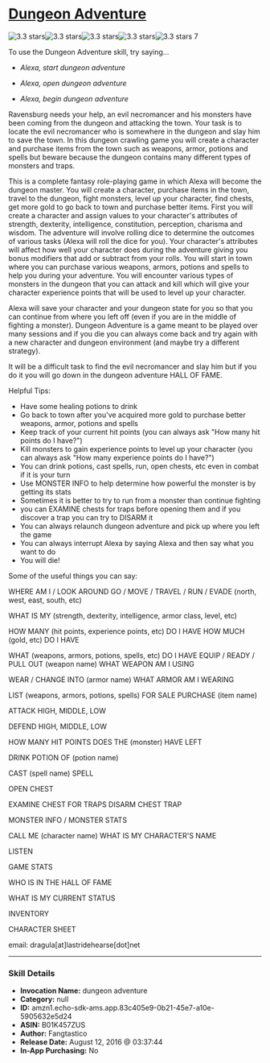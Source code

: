 # [Dungeon Adventure](http://alexa.amazon.com/#skills/amzn1.echo-sdk-ams.app.83c405e9-0b21-45e7-a10e-5905632e5d24)
![3.3 stars](../../images/ic_star_black_18dp_1x.png)![3.3 stars](../../images/ic_star_black_18dp_1x.png)![3.3 stars](../../images/ic_star_black_18dp_1x.png)![3.3 stars](../../images/ic_star_half_black_18dp_1x.png)![3.3 stars](../../images/ic_star_border_black_18dp_1x.png) 7

To use the Dungeon Adventure skill, try saying...

* *Alexa, start dungeon adventure*

* *Alexa, open dungeon adventure*

* *Alexa, begin dungeon adventure*

Ravensburg needs your help, an evil necromancer and his monsters have been coming from the dungeon and attacking the town. Your task is to locate the evil necromancer who is somewhere in the dungeon and slay him to save the town. In this dungeon crawling game you will create a character and purchase items from the town such as weapons, armor, potions and spells but beware because the dungeon contains many different types of monsters and traps.

This is a complete fantasy role-playing game in which Alexa will become the dungeon master. You will create a character, purchase items in the town, travel to the dungeon, fight monsters, level up your character, find chests, get more gold to go back to town and purchase better items. First you will create a character and assign values to your character's attributes of strength, dexterity, intelligence, constitution, perception, charisma and wisdom. The adventure will involve rolling dice to determine the outcomes of various tasks (Alexa will roll the dice for you). Your character's attributes will affect how well your character does during the adventure giving you bonus modifiers that add or subtract from your rolls. You will start in town where you can purchase various weapons, armors, potions and spells to help you during your adventure. You will encounter various types of monsters in the dungeon that you can attack and kill which will give your character experience points that will be used to level up your character.

Alexa will save your character and your dungeon state for you so that you can continue from where you left off (even if you are in the middle of fighting a monster). Dungeon Adventure is a game meant to be played over many sessions and if you die you can always come back and try again with a new character and dungeon environment (and maybe try a different strategy).

It will be a difficult task to find the evil necromancer and slay him but if you do it you will go down in the dungeon adventure HALL OF FAME. 

Helpful Tips:

- Have some healing potions to drink
- Go back to town after you've acquired more gold to purchase better weapons, armor, potions and spells
- Keep track of your current hit points (you can always ask "How many hit points do I have?")
- Kill monsters to gain experience points to level up your character (you can always ask "How many experience points do I have?")
- You can drink potions, cast spells, run, open chests, etc even in combat if it is your turn
- Use MONSTER INFO to help determine how powerful the monster is by getting its stats
- Sometimes it is better to try to run from a monster than continue fighting
- you can EXAMINE chests for traps before opening them and if you discover a trap you can try to DISARM it
- You can always relaunch dungeon adventure and pick up where you left the game
- You can always interrupt Alexa by saying Alexa and then say what you want to do
- You will die!

Some of the useful things you can say:

WHERE AM I / LOOK AROUND
GO / MOVE / TRAVEL / RUN / EVADE (north, west, east, south, etc)

WHAT IS MY (strength, dexterity, intelligence, armor class, level, etc)

HOW MANY (hit points, experience points, etc) DO I HAVE
HOW MUCH (gold, etc) DO I HAVE

WHAT (weapons, armors, potions, spells, etc) DO I HAVE
EQUIP / READY / PULL OUT (weapon name)
WHAT WEAPON AM I USING

WEAR / CHANGE INTO (armor name)
WHAT ARMOR AM I WEARING

LIST (weapons, armors, potions, spells) FOR SALE
PURCHASE (item name)

ATTACK HIGH, MIDDLE, LOW

DEFEND HIGH, MIDDLE, LOW

HOW MANY HIT POINTS DOES THE (monster) HAVE LEFT

DRINK POTION OF (potion name)

CAST (spell name) SPELL

OPEN CHEST

EXAMINE CHEST FOR TRAPS
DISARM CHEST TRAP

MONSTER INFO / MONSTER STATS

CALL ME (character name)
WHAT IS MY CHARACTER'S NAME

LISTEN

GAME STATS

WHO IS IN THE HALL OF FAME

WHAT IS MY CURRENT STATUS

INVENTORY

CHARACTER SHEET

email: dragula[at]lastridehearse[dot]net

***

### Skill Details

* **Invocation Name:** dungeon adventure
* **Category:** null
* **ID:** amzn1.echo-sdk-ams.app.83c405e9-0b21-45e7-a10e-5905632e5d24
* **ASIN:** B01K457ZUS
* **Author:** Fangtastico
* **Release Date:** August 12, 2016 @ 03:37:44
* **In-App Purchasing:** No
